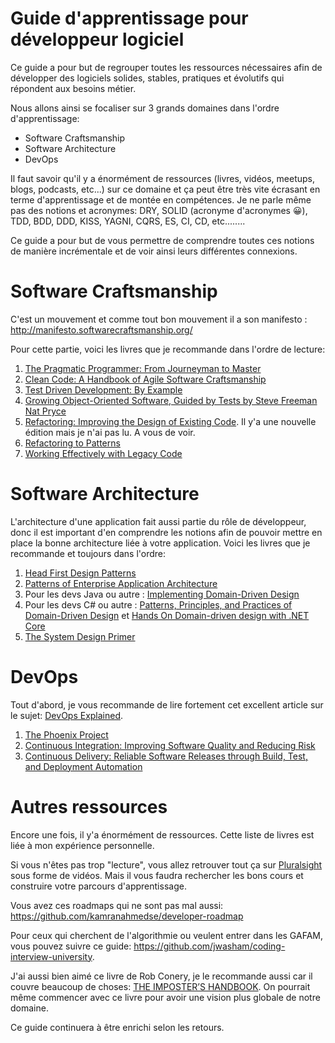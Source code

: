 # Guide d'apprentissage pour développeur logiciel
Ce guide a pour but de regrouper toutes les ressources nécessaires afin de développer des logiciels solides, stables, pratiques et évolutifs qui répondent aux besoins métier.

Nous allons ainsi se focaliser sur 3 grands domaines dans l'ordre d'apprentissage:
- Software Craftsmanship
- Software Architecture
- DevOps

Il faut savoir qu'il y a énormément de ressources (livres, vidéos, meetups, blogs, podcasts, etc...) sur ce domaine et ça peut être très vite écrasant en terme d'apprentissage et de montée en compétences. Je ne parle même pas des notions et acronymes: DRY, SOLID (acronyme d'acronymes :grinning:), TDD, BDD, DDD, KISS, YAGNI, CQRS, ES, CI, CD, etc........

Ce guide a pour but de vous permettre de comprendre toutes ces notions de manière incrémentale et de voir ainsi leurs différentes connexions.

# Software Craftsmanship
C'est un mouvement et comme tout bon mouvement il a son manifesto : http://manifesto.softwarecraftsmanship.org/ 

Pour cette partie, voici les livres que je recommande dans l'ordre de lecture:
1. <a href="https://www.amazon.fr/Pragmatic-Programmer-Journeyman-Master/dp/020161622X" target="_blank">The Pragmatic Programmer: From Journeyman to Master</a>
2. <a href="https://www.amazon.fr/Clean-Code-Handbook-Software-Craftsmanship/dp/0132350882/ref=sr_1_1?__mk_fr_FR=%C3%85M%C3%85%C5%BD%C3%95%C3%91&keywords=clean+code&qid=1578305116&s=english-books&sr=1-1" target="_blank">Clean Code: A Handbook of Agile Software Craftsmanship</a>
3. <a href="https://www.amazon.fr/Test-Driven-Development-Example-2002-11-18/dp/B00GGVDM98/ref=asap_bc?ie=UTF8" target="_blank">Test Driven Development: By Example </a>
4. <a href="https://www.amazon.fr/Growing-Object-Oriented-Software-Freeman-2009-10-22/dp/B01JXYT26Q/ref=sr_1_1?qid=1578305237&refinements=p_27%3ASteve+Freeman+Nat+Pryce&s=books&sr=1-1&text=Steve+Freeman+Nat+Pryce" target="_blank">Growing Object-Oriented Software, Guided by Tests by Steve Freeman Nat Pryce</a>
5. <a href="https://www.amazon.fr/Refactoring-Improving-Design-Existing-Code/dp/8131724425/ref=asap_bc?ie=UTF8" target="_blank">Refactoring: Improving the Design of Existing Code</a>. Il y'a une nouvelle édition mais je n'ai pas lu. A vous de voir.
6. <a href="https://www.amazon.fr/Refactoring-Patterns-Joshua-Kerievsky-2004-08-15/dp/B01JXZ3Y7I/ref=sr_1_2?qid=1578305542&refinements=p_27%3AJoshua+Kerievsky&s=books&sr=1-2&text=Joshua+Kerievsky" target="_blank">Refactoring to Patterns</a>
7. <a href="https://www.amazon.fr/FEATHERS-WORK-EFFECT-LEG-CODE/dp/0131177052/ref=sr_1_1?qid=1578305602&refinements=p_27%3AMichael+Feathers&s=english-books&sr=1-1&text=Michael+Feathers" target="_blank">Working Effectively with Legacy Code</a>

# Software Architecture
L'architecture d'une application fait aussi partie du rôle de développeur, donc il est important d'en comprendre les notions afin de pouvoir mettre en place la bonne architecture liée à votre application. Voici les livres que je recommande et toujours dans l'ordre:

1. <a href="https://www.amazon.fr/First-Design-Patterns-Elisabeth-Freeman/dp/0596007124/ref=sr_1_1?qid=1578305892&refinements=p_27%3AElisabeth+Freeman&s=english-books&sr=1-1&text=Elisabeth+Freeman" target="_blank">Head First Design Patterns</a>
2. <a href="https://www.amazon.fr/Patterns-Enterprise-Application-Architecture-d%C2%B4Espagne/dp/B0073R93MO/ref=asap_bc?ie=UTF8" target="_blank">Patterns of Enterprise Application Architecture</a>
3. Pour les devs Java ou autre : <a href="https://www.amazon.fr/Implementing-Domain-Driven-Design-published-February/dp/B01J4OMBWW/ref=asap_bc?ie=UTF8" target="_blank">Implementing Domain-Driven Design</a>
4. Pour les devs C# ou autre : <a href="https://www.amazon.fr/Patterns-Principles-Practices-Domain-Driven-2015-05-22/dp/B010EVTUCI/ref=sr_1_2?qid=1578306134&refinements=p_27%3AScott+Millett&s=books&sr=1-2&text=Scott+Millett" target="_blank">Patterns, Principles, and Practices of Domain-Driven Design</a>  et <a href="https://www.amazon.com/Hands-Domain-Driven-Design-NET/dp/1788834097">Hands On Domain-driven design with .NET Core </a>
5. <a href="https://github.com/donnemartin/system-design-primer" target="_blank">The System Design Primer</a>
# DevOps
Tout d'abord, je vous recommande de lire fortement cet excellent article sur le sujet: <a href="https://www.niceideas.ch/roller2/badtrash/entry/devops-explained" target="_blank">DevOps Explained</a>.

1. <a href="https://www.amazon.fr/Phoenix-Project-Gene-Kim/dp/1942788290/ref=asap_bc?ie=UTF8" target="_blank">The Phoenix Project</a>
2. <a href="https://www.amazon.fr/Continuous-Integration-Improving-Signature-2007-06-29/dp/B003VBKICA/ref=sr_1_1?qid=1578306549&refinements=p_27%3APaul+M.+Duvall%3BSteve+Matyas%3BAndrew+Glover&s=books&sr=1-1&text=Paul+M.+Duvall%3BSteve+Matyas%3BAndrew+Glover" target="_blank">Continuous Integration: Improving Software Quality and Reducing Risk</a>
3. <a href="https://www.amazon.fr/Continuous-Delivery-Reliable-Deployment-Automation/dp/0321601912/ref=pd_sbs_14_1/258-3041821-3980044?_encoding=UTF8&pd_rd_i=0321601912&pd_rd_r=317d1a93-fc3b-4b44-a7c8-4873ed4ab42e&pd_rd_w=01W6W&pd_rd_wg=NcJbf&pf_rd_p=a9f5d7c2-08ef-42e9-9709-9c2a12683b28&pf_rd_r=QMA9JP0T4P52HFH2GFWX&psc=1&refRID=QMA9JP0T4P52HFH2GFWX" target="_blank">Continuous Delivery: Reliable Software Releases through Build, Test, and Deployment Automation</a>
# Autres ressources
Encore une fois, il y'a énormément de ressources. Cette liste de livres est liée à mon expérience personnelle.

Si vous n'êtes pas trop "lecture", vous allez retrouver tout ça sur <a href="https://www.pluralsight.com/" target="_blank">Pluralsight</a> sous forme de vidéos. Mais il vous faudra rechercher les bons cours et construire votre parcours d'apprentissage.

Vous avez ces roadmaps qui ne sont pas mal aussi: https://github.com/kamranahmedse/developer-roadmap 

Pour ceux qui cherchent de l'algorithmie ou veulent entrer dans les GAFAM, vous pouvez suivre ce guide: https://github.com/jwasham/coding-interview-university.

J'ai aussi bien aimé ce livre de Rob Conery, je le recommande aussi car il couvre beaucoup de choses: <a href="https://bigmachine.io/products/the-imposters-handbook" target="_blank">THE IMPOSTER’S HANDBOOK</a>. On pourrait même commencer avec ce livre pour avoir une vision plus globale de notre domaine.

Ce guide continuera à être enrichi selon les retours.
